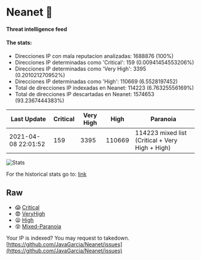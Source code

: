 # Neanet :hocho:
#### Threat intelligence feed
#### The stats:

- Direcciones IP con mala reputacion analizadas: 1688876 (100%)
- Direcciones IP determinadas como 'Critical':  159 (0.00941454553206%)
- Direcciones IP determinadas como 'Very High':  3395 (0.201021270952%)
- Direcciones IP determinadas como 'High':  110669 (6.5528197452)
- Total de direcciones IP indexadas en Neanet:  114223 (6.76325556169%)
- Total de direcciones IP descartadas en Neanet:  1574653 (93.2367444383%)

| Last Update | Critical | Very High | High | Paranoia |
| --- | --- | --- | --- | --- |
| 2021-04-08 22:01:52 | 159 | 3395 | 110669 | 114223 mixed list (Critical + Very High + High)|

![Stats](https://docs.google.com/spreadsheets/d/e/2PACX-1vSnaNMIXVabIpDJjufMlzH7poXnshF3mgd8Is1g9ytUEzVsP5my4Trn8f-xkoLLQ38xpL3HtmUexLo6/pubchart?oid=501124687&format=image)

For the historical stats go to: [link](/stats.csv)
## Raw
- :scream: [Critical](https://raw.githubusercontent.com/JavaGarcia/Neanet/master/blacklists/neanet_critical.txt)
- :fearful: [VeryHigh](https://raw.githubusercontent.com/JavaGarcia/Neanet/master/blacklists/neanet_veryHigh.txtt)
- :frowning: [High](https://raw.githubusercontent.com/JavaGarcia/Neanet/master/blacklists/neanet_high.txt)
- :dizzy_face: [Mixed-Paranoia](https://raw.githubusercontent.com/JavaGarcia/Neanet/master/blacklists/neanet_all.txt)


Your IP is indexed? You may request to takedown. [https://github.com/JavaGarcia/Neanet/issues](https://github.com/JavaGarcia/Neanet/issues)












































































































































































































































































































































































































































































































































































































































































































































































































































































































































































































































































































































































































































































































































































































































































































































































































































































































































































































































































































































































































































































































































































































































































































































































































































































































































































































































































































































































































































































































































































































































































































































































































































































































































































































































































































































































































































































































































































































































































































































































































































































































































































































































































































































































































































































































































































































































































































































































































































































































































































































































































































































































































































































































































































































































































































































































































































































